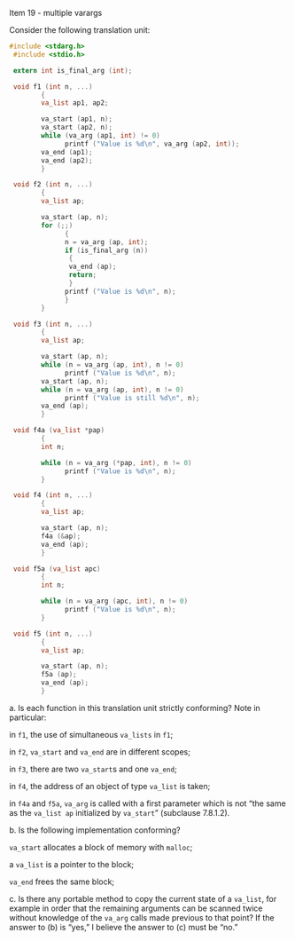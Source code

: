 Item 19 \- multiple varargs

Consider the following translation unit:

```c
#include <stdarg.h>
 #include <stdio.h>

 extern int is_final_arg (int);

 void f1 (int n, ...)
        {
        va_list ap1, ap2;

        va_start (ap1, n);
        va_start (ap2, n);
        while (va_arg (ap1, int) != 0)
              printf ("Value is %d\n", va_arg (ap2, int));
        va_end (ap1);
        va_end (ap2);
        }

 void f2 (int n, ...)
        {
        va_list ap;

        va_start (ap, n);
        for (;;)
              {
              n = va_arg (ap, int);
              if (is_final_arg (n))
 	           {
 	           va_end (ap);
 	           return;
 	           }
              printf ("Value is %d\n", n);
              }
        }

 void f3 (int n, ...)
        {
        va_list ap;

        va_start (ap, n);
        while (n = va_arg (ap, int), n != 0)
              printf ("Value is %d\n", n);
        va_start (ap, n);
        while (n = va_arg (ap, int), n != 0)
              printf ("Value is still %d\n", n);
        va_end (ap);
        }

 void f4a (va_list *pap)
        {
        int n;

        while (n = va_arg (*pap, int), n != 0)
              printf ("Value is %d\n", n);
        }

 void f4 (int n, ...)
        {
        va_list ap;

        va_start (ap, n);
        f4a (&ap);
        va_end (ap);
        }

 void f5a (va_list apc)
        {
        int n;

        while (n = va_arg (apc, int), n != 0)
              printf ("Value is %d\n", n);
        }

 void f5 (int n, ...)
        {
        va_list ap;

        va_start (ap, n);
        f5a (ap);
        va_end (ap);
        }
```

a. Is each function in this translation unit strictly conforming? Note in
particular:

in `f1`, the use of simultaneous `va_lists` in `f1`;

in `f2`, `va_start` and `va_end` are in different scopes;

in `f3`, there are two `va_start`s and one `va_end`;

in `f4`, the address of an object of type `va_list` is taken;

in `f4a` and `f5a`, `va_arg` is called with a first parameter which is not “the
same as the `va_list ap` initialized by `va_start`” (subclause 7.8.1.2).

b. Is the following implementation conforming?

`va_start` allocates a block of memory with `malloc`;

a `va_list` is a pointer to the block;

`va_end` frees the same block;

c. Is there any portable method to copy the current state of a `va_list`, for
example in order that the remaining arguments can be scanned twice without
knowledge of the `va_arg` calls made previous to that point? If the answer to
(b) is “yes,” I believe the answer to (c) must be “no.”
